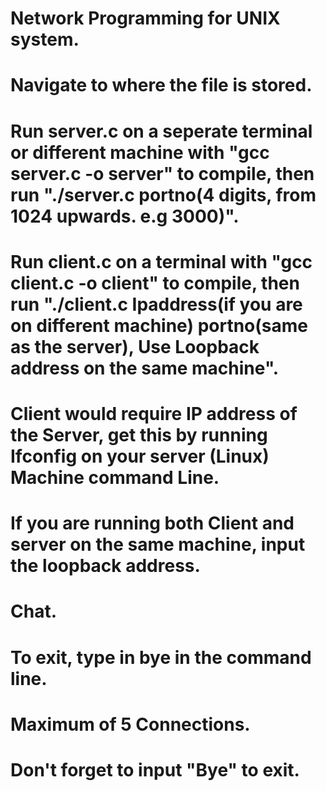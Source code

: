 # Network Programming for UNIX system.
# Navigate to where the file is stored.
# Run server.c on a seperate terminal or different machine with "gcc server.c -o server" to compile, then run "./server.c portno(4 digits, from 1024 upwards. e.g 3000)".
# Run client.c on a terminal with "gcc client.c -o client" to compile, then run "./client.c Ipaddress(if you are on different machine) portno(same as the server), Use Loopback address on the same machine".
# Client would require IP address of the Server, get this by running Ifconfig on your server (Linux) Machine command Line.
# If you are running both Client and server on the same machine, input the loopback address.
# Chat.
# To exit, type in bye in the command line.
# Maximum of 5 Connections.

# Don't forget to input "Bye" to exit.
